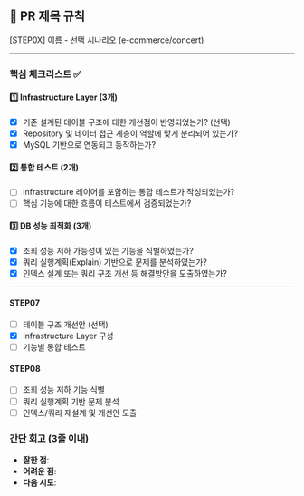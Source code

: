 ## :pushpin: PR 제목 규칙
[STEP0X] 이름 - 선택 시나리오 (e-commerce/concert)

---
### **핵심 체크리스트** :white_check_mark:

#### :one: Infrastructure Layer (3개)
- [x] 기존 설계된 테이블 구조에 대한 개선점이 반영되었는가? (선택)
- [x] Repository 및 데이터 접근 계층이 역할에 맞게 분리되어 있는가?
- [x] MySQL 기반으로 연동되고 동작하는가?

#### :two: 통합 테스트 (2개)
- [ ] infrastructure 레이어를 포함하는 통합 테스트가 작성되었는가?
- [ ] 핵심 기능에 대한 흐름이 테스트에서 검증되었는가?

#### :three: DB 성능 최적화 (3개)
- [x] 조회 성능 저하 가능성이 있는 기능을 식별하였는가?
- [x] 쿼리 실행계획(Explain) 기반으로 문제를 분석하였는가?
- [x] 인덱스 설계 또는 쿼리 구조 개선 등 해결방안을 도출하였는가?

---
#### STEP07
- [ ] 테이블 구조 개선안 (선택)
- [x] Infrastructure Layer 구성
- [ ] 기능별 통합 테스트

#### STEP08
- [ ] 조회 성능 저하 기능 식별
- [ ] 쿼리 실행계획 기반 문제 분석
- [ ] 인덱스/쿼리 재설계 및 개선안 도출

### **간단 회고** (3줄 이내)
- **잘한 점**: 
- **어려운 점**: 
- **다음 시도**: